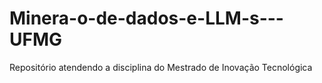 # Minera-o-de-dados-e-LLM-s---UFMG
Repositório atendendo a disciplina do Mestrado de Inovação Tecnológica
